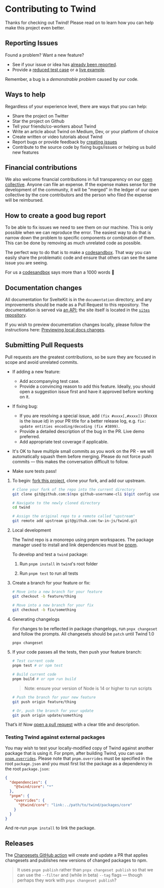 # Contributing to Twind

Thanks for checking out Twind! Please read on to learn how you can help make this project even better.

## Reporting Issues

Found a problem? Want a new feature?

- See if your issue or idea has [already been reported].
- Provide a [reduced test case] or a [live example].

Remember, a bug is a _demonstrable problem_ caused by _our_ code.

## Ways to help

Regardless of your experience level, there are ways that you can help:

- Share the project on Twitter
- Star the project on Github
- Tell your friends/co-workers about Twind
- Write an article about Twind on Medium, Dev, or your platform of choice
- Create written or video tutorials about Twind
- Report bugs or provide feedback by [creating issues](https://github.com/tw-in-js/twind)
- Contribute to the source code by fixing bugs/issues or helping us build new features

## Financial contributions

We also welcome financial contributions in full transparency on our [open collective](https://opencollective.com/twind).
Anyone can file an expense. If the expense makes sense for the development of the community, it will be "merged" in the ledger of our open collective by the core contributors and the person who filed the expense will be reimbursed.

## How to create a good bug report

To be able to fix issues we need to see them on our machine. This is only possible when we can reproduce the error. The easiest way to do that is narrow down the problem to specific components or combination of them. This can be done by removing as much unrelated code as possible.

The perfect way to do that is to make a [codesandbox]. That way you can easily share the problematic code and ensure that others can see the same issue you are seeing.

For us a [codesandbox] says more than a 1000 words :tada:

## Documentation changes

All documentation for SvelteKit is in the `documentation` directory, and any improvements should be made as a Pull Request to this repository. The documentation is served via [an API](https://github.com/sveltejs/api.svelte.dev); the site itself is located in the [`sites` repository](https://github.com/sveltejs/sites).

If you wish to preview documentation changes locally, please follow the instructions here: [Previewing local docs changes](https://github.com/sveltejs/sites/blob/master/sites/kit.svelte.dev/README.md#previewing-local-docs-changes).

## Submitting Pull Requests

Pull requests are the greatest contributions, so be sure they are focused in scope and avoid unrelated commits.

- If adding a new feature:

  - Add accompanying test case.
  - Provide a convincing reason to add this feature. Ideally, you should open a suggestion issue first and have it approved before working on it.

- If fixing bug:

  - If you are resolving a special issue, add `(fix #xxxx[,#xxxx])` (#xxxx is the issue id) in your PR title for a better release log, e.g. `fix: update entities encoding/decoding (fix #3899)`.
  - Provide a detailed description of the bug in the PR. Live demo preferred.
  - Add appropriate test coverage if applicable.

- It's OK to have multiple small commits as you work on the PR - we will automatically squash them before merging. Please do not force push commits — this makes the conversation difficult to follow.

- Make sure tests pass!

1. To begin: [fork this project], clone your fork, and add our upstream.

   ```sh
   # Clone your fork of the repo into the current directory
   git clone git@github.com:$(npx github-username-cli $(git config user.email))/twind.git

   # Navigate to the newly cloned directory
   cd twind

   # Assign the original repo to a remote called "upstream"
   git remote add upstream git@github.com:tw-in-js/twind.git
   ```

2. Local development

   The Twind repo is a monorepo using pnpm workspaces. The package manager used to install and link dependencies must be [pnpm](https://pnpm.io/).

   To develop and test a `twind` package:

   1. Run `pnpm install` in `twind`'s root folder

   2. Run `pnpm test` to run all tests

3. Create a branch for your feature or fix:

   ```sh
   # Move into a new branch for your feature
   git checkout -b feature/thing
   ```

   ```sh
   # Move into a new branch for your fix
   git checkout -b fix/something
   ```

4. Generating changelogs

   For changes to be reflected in package changelogs, run `pnpx changeset` and follow the prompts. All changesets should be `patch` until Twind 1.0

   ```sh
   pnpx changeset
   ```

5. If your code passes all the tests, then push your feature branch:

   ```sh
   # Test current code
   pnpm test # or npm test

   # Build current code
   pnpm build # or npm run build
   ```

   > Note: ensure your version of Node is 14 or higher to run scripts

   ```sh
   # Push the branch for your new feature
   git push origin feature/thing
   ```

   ```sh
   # Or, push the branch for your update
   git push origin update/something
   ```

That’s it! Now [open a pull request] with a clear title and description.

### Testing Twind against external packages

You may wish to test your locally-modified copy of Twind against another package that is using it. For pnpm, after building Twind, you can use [`pnpm.overrides`](https://pnpm.io/package_json#pnpmoverrides). Please note that `pnpm.overrides` must be specified in the root `package.json` and you must first list the package as a dependency in the root `package.json`:

```json
{
  "dependencies": {
    "@twind/core": "*"
  },
  "pnpm": {
    "overrides": {
      "@twind/core": "link:../path/to/twind/packages/core"
    }
  }
}
```

And re-run `pnpm install` to link the package.

## Releases

The [Changesets GitHub action](https://github.com/changesets/action#with-publishing) will create and update a PR that applies changesets and publishes new versions of changed packages to npm.

> It uses `pnpm publish` rather than `pnpx changeset publish` so that we can use the `--filter` and (while in beta) `--tag` flags — though perhaps they work with `pnpx changeset publish`?

[already been reported]: https://github.com/tw-in-js/twind/issues
[fork this project]: https://github.com/tw-in-js/twind/fork
[live example]: https://codesandbox.io/s/twind-bug-report-template-yfxpx
[codesandbox]: https://codesandbox.io/s/twind-bug-report-template-yfxpx
[open a pull request]: https://help.github.com/articles/using-pull-requests/
[reduced test case]: https://css-tricks.com/reduced-test-cases/
